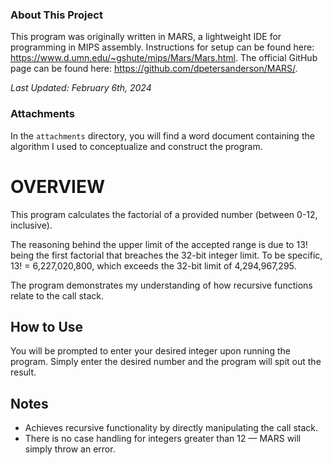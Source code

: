 ### About This Project
This program was originally written in MARS, a lightweight IDE for programming
in MIPS assembly. Instructions for setup can be found here:
https://www.d.umn.edu/~gshute/mips/Mars/Mars.html. The official GitHub page can
be found here: https://github.com/dpetersanderson/MARS/.

_Last Updated: February 6th, 2024_

### Attachments
In the `attachments` directory, you will find a word document containing the
algorithm I used to conceptualize and construct the program.

# OVERVIEW
This program calculates the factorial of a provided number (between 0-12,
inclusive).

The reasoning behind the upper limit of the accepted range is due to 13! being
the first factorial that breaches the 32-bit integer limit. To be specific, 13!
= 6,227,020,800, which exceeds the 32-bit limit of 4,294,967,295.

The program demonstrates my understanding of how recursive functions relate to
the call stack.

## How to Use
You will be prompted to enter your desired integer upon running the program.
Simply enter the desired number and the program will spit out the result.

## Notes
- Achieves recursive functionality by directly manipulating the call stack.
- There is no case handling for integers greater than 12 — MARS will simply
throw an error.
